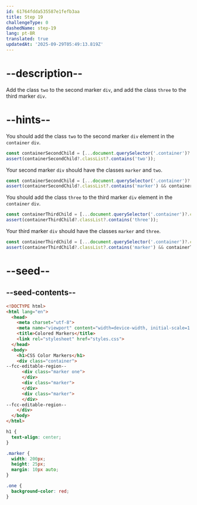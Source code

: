 ```yaml
---
id: 61764fdda535587e1fefb3aa
title: Step 19
challengeType: 0
dashedName: step-19
lang: pt-BR
translated: true
updatedAt: '2025-09-29T05:49:13.819Z'
---
```


# --description--

Add the class `two` to the second marker `div`, and add the class `three` to the third marker `div`.

# --hints--

You should add the class `two` to the second marker `div` element in the `container` `div`.

```js
const containerSecondChild = [...document.querySelector('.container')?.children][1];
assert(containerSecondChild?.classList?.contains('two'));
```

Your second marker `div` should have the classes `marker` and `two`.

```js
const containerSecondChild = [...document.querySelector('.container')?.children][1];
assert(containerSecondChild?.classList?.contains('marker') && containerSecondChild.classList?.contains('two'));
```

You should add the class `three` to the third marker `div` element in the `container` `div`.

```js
const containerThirdChild = [...document.querySelector('.container')?.children][2];
assert(containerThirdChild?.classList?.contains('three'));
```

Your third marker `div` should have the classes `marker` and `three`.

```js
const containerThirdChild = [...document.querySelector('.container')?.children][2];
assert(containerThirdChild?.classList?.contains('marker') && containerThirdChild?.classList?.contains('three'));
```

# --seed--

## --seed-contents--

```html
<!DOCTYPE html>
<html lang="en">
  <head>
    <meta charset="utf-8">
    <meta name="viewport" content="width=device-width, initial-scale=1.0">
    <title>Colored Markers</title>
    <link rel="stylesheet" href="styles.css">
  </head>
  <body>
    <h1>CSS Color Markers</h1>
    <div class="container">
--fcc-editable-region--
      <div class="marker one">
      </div>
      <div class="marker">
      </div>
      <div class="marker">
      </div>
--fcc-editable-region--
    </div>
  </body>
</html>
```

```css
h1 {
  text-align: center;
}

.marker {
  width: 200px;
  height: 25px;
  margin: 10px auto;
}

.one {
  background-color: red;
}

```
